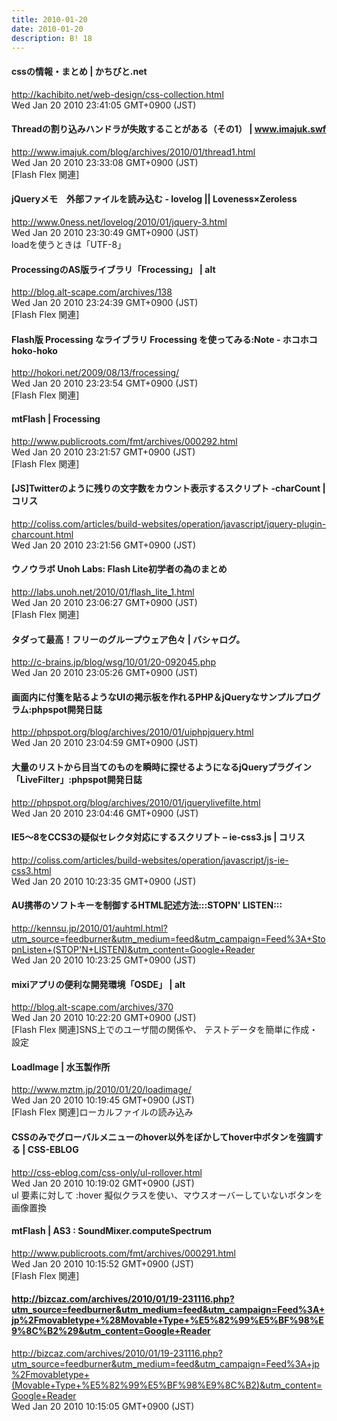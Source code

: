 ```yaml
---
title: 2010-01-20
date: 2010-01-20
description: B! 18
---
```


#### cssの情報・まとめ | かちびと.net
http://kachibito.net/web-design/css-collection.html<br>
Wed Jan 20 2010 23:41:05 GMT+0900 (JST)<br>


#### Threadの割り込みハンドラが失敗することがある（その1） | www.imajuk.swf
http://www.imajuk.com/blog/archives/2010/01/thread1.html<br>
Wed Jan 20 2010 23:33:08 GMT+0900 (JST)<br>
[Flash Flex 関連]


#### jQueryメモ　外部ファイルを読み込む - lovelog || Loveness×Zeroless
http://www.0ness.net/lovelog/2010/01/jquery-3.html<br>
Wed Jan 20 2010 23:30:49 GMT+0900 (JST)<br>
loadを使うときは「UTF-8」


#### ProcessingのAS版ライブラリ「Frocessing」 | alt
http://blog.alt-scape.com/archives/138<br>
Wed Jan 20 2010 23:24:39 GMT+0900 (JST)<br>
[Flash Flex 関連]


#### Flash版 Processing なライブラリ Frocessing を使ってみる:Note - ホコホコ hoko-hoko
http://hokori.net/2009/08/13/frocessing/<br>
Wed Jan 20 2010 23:23:54 GMT+0900 (JST)<br>
[Flash Flex 関連]


#### mtFlash | Frocessing
http://www.publicroots.com/fmt/archives/000292.html<br>
Wed Jan 20 2010 23:21:57 GMT+0900 (JST)<br>
[Flash Flex 関連]


####   [JS]Twitterのように残りの文字数をカウント表示するスクリプト -charCount | コリス
http://coliss.com/articles/build-websites/operation/javascript/jquery-plugin-charcount.html<br>
Wed Jan 20 2010 23:21:56 GMT+0900 (JST)<br>


#### ウノウラボ Unoh Labs: Flash Lite初学者の為のまとめ
http://labs.unoh.net/2010/01/flash_lite_1.html<br>
Wed Jan 20 2010 23:06:27 GMT+0900 (JST)<br>
[Flash Flex 関連]


#### タダって最高！フリーのグループウェア色々 | バシャログ。
http://c-brains.jp/blog/wsg/10/01/20-092045.php<br>
Wed Jan 20 2010 23:05:26 GMT+0900 (JST)<br>


#### 画面内に付箋を貼るようなUIの掲示板を作れるPHP＆jQueryなサンプルプログラム:phpspot開発日誌
http://phpspot.org/blog/archives/2010/01/uiphpjquery.html<br>
Wed Jan 20 2010 23:04:59 GMT+0900 (JST)<br>


#### 大量のリストから目当てのものを瞬時に探せるようになるjQueryプラグイン「LiveFilter」:phpspot開発日誌
http://phpspot.org/blog/archives/2010/01/jquerylivefilte.html<br>
Wed Jan 20 2010 23:04:46 GMT+0900 (JST)<br>


####   IE5～8をCCS3の疑似セレクタ対応にするスクリプト – ie-css3.js | コリス
http://coliss.com/articles/build-websites/operation/javascript/js-ie-css3.html<br>
Wed Jan 20 2010 10:23:35 GMT+0900 (JST)<br>


#### AU携帯のソフトキーを制御するHTML記述方法:::STOPN' LISTEN:::
http://kennsu.jp/2010/01/auhtml.html?utm_source=feedburner&utm_medium=feed&utm_campaign=Feed%3A+StopnListen+(STOP'N+LISTEN)&utm_content=Google+Reader<br>
Wed Jan 20 2010 10:23:25 GMT+0900 (JST)<br>


#### mixiアプリの便利な開発環境「OSDE」 | alt
http://blog.alt-scape.com/archives/370<br>
Wed Jan 20 2010 10:22:20 GMT+0900 (JST)<br>
[Flash Flex 関連]SNS上でのユーザ間の関係や、 テストデータを簡単に作成・設定


#### LoadImage | 水玉製作所
http://www.mztm.jp/2010/01/20/loadimage/<br>
Wed Jan 20 2010 10:19:45 GMT+0900 (JST)<br>
[Flash Flex 関連]ローカルファイルの読み込み


#### CSSのみでグローバルメニューのhover以外をぼかしてhover中ボタンを強調する | CSS-EBLOG
http://css-eblog.com/css-only/ul-rollover.html<br>
Wed Jan 20 2010 10:19:02 GMT+0900 (JST)<br>
ul 要素に対して :hover 擬似クラスを使い、マウスオーバーしていないボタンを画像置換


#### mtFlash | AS3 : SoundMixer.computeSpectrum
http://www.publicroots.com/fmt/archives/000291.html<br>
Wed Jan 20 2010 10:15:52 GMT+0900 (JST)<br>
[Flash Flex 関連]


#### http://bizcaz.com/archives/2010/01/19-231116.php?utm_source=feedburner&utm_medium=feed&utm_campaign=Feed%3A+jp%2Fmovabletype+%28Movable+Type+%E5%82%99%E5%BF%98%E9%8C%B2%29&utm_content=Google+Reader
http://bizcaz.com/archives/2010/01/19-231116.php?utm_source=feedburner&utm_medium=feed&utm_campaign=Feed%3A+jp%2Fmovabletype+(Movable+Type+%E5%82%99%E5%BF%98%E9%8C%B2)&utm_content=Google+Reader<br>
Wed Jan 20 2010 10:15:05 GMT+0900 (JST)<br>



